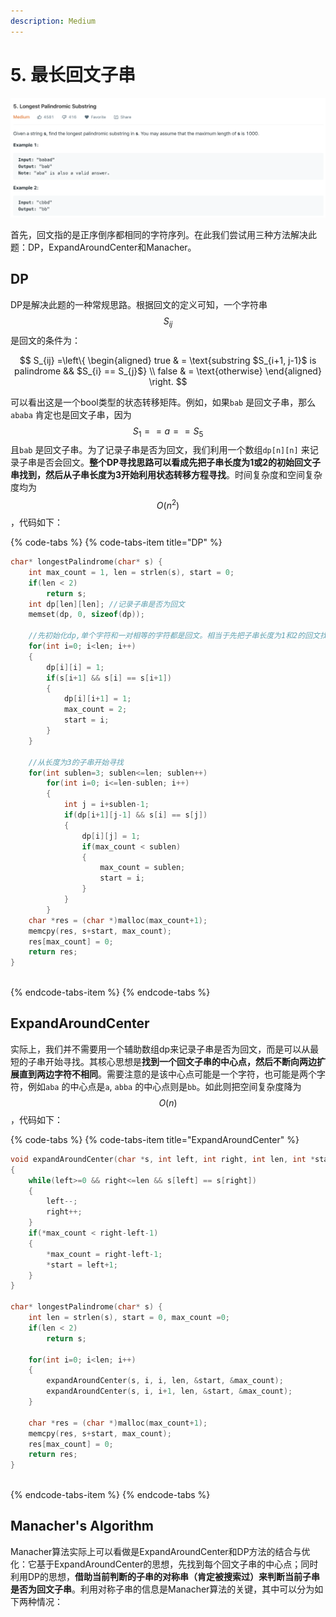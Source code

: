 ```yaml
---
description: Medium
---
```


# 5. 最长回文子串

![](.gitbook/assets/ping-mu-kuai-zhao-20191023-xia-wu-2.33.34.png)

首先，回文指的是正序倒序都相同的字符序列。在此我们尝试用三种方法解决此题：DP，ExpandAroundCenter和Manacher。

## DP

DP是解决此题的一种常规思路。根据回文的定义可知，一个字符串 $$S_{ij}$$ 是回文的条件为：

$$
S_{ij} =\left\{
\begin{aligned}
true & =  \text{substring $S_{i+1, j-1}$ is palindrome && $S_{i} == S_{j}$} \\
false & =  \text{otherwise} 
\end{aligned}
\right.
$$

可以看出这是一个bool类型的状态转移矩阵。例如，如果`bab` 是回文子串，那么`ababa` 肯定也是回文子串，因为 $$S_1 = =a == S_5$$ 且`bab` 是回文子串。为了记录子串是否为回文，我们利用一个数组`dp[n][n]` 来记录子串是否会回文。**整个DP寻找思路可以看成先把子串长度为1或2的初始回文子串找到，然后从子串长度为3开始利用状态转移方程寻找**。时间复杂度和空间复杂度均为 $$O(n^2)$$ ，代码如下：

{% code-tabs %}
{% code-tabs-item title="DP" %}
```c
char* longestPalindrome(char* s) {
    int max_count = 1, len = strlen(s), start = 0;
    if(len < 2)
        return s;
    int dp[len][len]; //记录子串是否为回文
    memset(dp, 0, sizeof(dp));
    
    //先初始化dp,单个字符和一对相等的字符都是回文。相当于先把子串长度为1和2的回文找到。
    for(int i=0; i<len; i++)
    {
        dp[i][i] = 1;
        if(s[i+1] && s[i] == s[i+1])
        {
            dp[i][i+1] = 1;
            max_count = 2;
            start = i;
        }
    }
    
    //从长度为3的子串开始寻找
    for(int sublen=3; sublen<=len; sublen++)
        for(int i=0; i<=len-sublen; i++)
        {
            int j = i+sublen-1;
            if(dp[i+1][j-1] && s[i] == s[j])
            {
                dp[i][j] = 1;
                if(max_count < sublen)
                {
                    max_count = sublen;
                    start = i;
                }
            }
        }
    char *res = (char *)malloc(max_count+1);
    memcpy(res, s+start, max_count);
    res[max_count] = 0;
    return res;
}
               
```
{% endcode-tabs-item %}
{% endcode-tabs %}

## ExpandAroundCenter

实际上，我们并不需要用一个辅助数组dp来记录子串是否为回文，而是可以从最短的子串开始寻找。其核心思想是**找到一个回文子串的中心点，然后不断向两边扩展直到两边字符不相同**。需要注意的是该中心点可能是一个字符，也可能是两个字符，例如`aba` 的中心点是`a`, `abba` 的中心点则是`bb`。如此则把空间复杂度降为 $$O(n)$$ ，代码如下：

{% code-tabs %}
{% code-tabs-item title="ExpandAroundCenter" %}
```c
void expandAroundCenter(char *s, int left, int right, int len, int *start, int *max_count)
{
    while(left>=0 && right<=len && s[left] == s[right])
    {
        left--;
        right++;
    }
    if(*max_count < right-left-1)
    {
        *max_count = right-left-1;
        *start = left+1;
    }
}

char* longestPalindrome(char* s) {
    int len = strlen(s), start = 0, max_count =0;
    if(len < 2)
        return s;

    for(int i=0; i<len; i++)
    {
        expandAroundCenter(s, i, i, len, &start, &max_count);
        expandAroundCenter(s, i, i+1, len, &start, &max_count);
    }
    
    char *res = (char *)malloc(max_count+1);
    memcpy(res, s+start, max_count);
    res[max_count] = 0;
    return res;
}
               
```
{% endcode-tabs-item %}
{% endcode-tabs %}

## Manacher's Algorithm

Manacher算法实际上可以看做是ExpandAroundCenter和DP方法的结合与优化：它基于ExpandAroundCenter的思想，先找到每个回文子串的中心点；同时利用DP的思想，**借助当前判断的子串的对称串（肯定被搜索过）来判断当前子串是否为回文子串**。利用对称子串的信息是Manacher算法的关键，其中可以分为如下两种情况：















